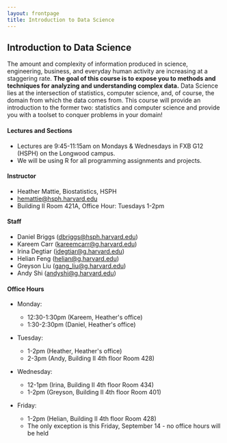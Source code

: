 ```yaml
---
layout: frontpage
title: Introduction to Data Science
---
```


## Introduction to Data Science

The amount and complexity of information produced in science, engineering, business, and everyday human activity are increasing at a staggering rate. **The goal of this course is to expose you to methods and techniques for analyzing and understanding complex data.** Data Science lies at the intersection of statistics, computer science, and, of course, the domain from which the data comes from. This course will provide an introduction to the former two: statistics and computer science and provide you with a toolset to conquer problems in your domain!

#### Lectures and Sections

* Lectures are 9:45-11:15am on Mondays & Wednesdays in FXB G12 (HSPH) on the Longwood campus.
* We will be using R for all programming assignments and projects. 

#### Instructor

* Heather Mattie, Biostatistics, HSPH
* hemattie@hsph.harvard.edu
* Building II Room 421A, Office Hour: Tuesdays 1-2pm

#### Staff

* Daniel Briggs (dbriggs@hsph.harvard.edu)
* Kareem Carr (kareemcarr@g.harvard.edu)
* Irina Degtiar (idegtiar@g.harvard.edu)
* Helian Feng (helian@g.harvard.edu)
* Greyson Liu (gang_liu@g.harvard.edu)
* Andy Shi (andyshi@g.harvard.edu)

#### Office Hours
* Monday:
  * 12:30-1:30pm (Kareem, Heather's office)
  * 1:30-2:30pm (Daniel, Heather's office)
  
* Tuesday:
  * 1-2pm (Heather, Heather's office)
  * 2-3pm (Andy, Building II 4th floor Room 428)
 
* Wednesday:
  * 12-1pm (Irina, Building II 4th floor Room 434)
  * 1-2pm (Greyson, Building II 4th floor Room 401)
  
* Friday:
  * 1-2pm (Helian, Building II 4th floor Room 428)
  * The only exception is this Friday, September 14 - no office hours will be held
